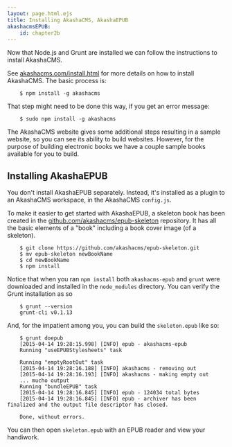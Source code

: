 ```yaml
---
layout: page.html.ejs
title: Installing AkashaCMS, AkashaEPUB
akashacmsEPUB:
    id: chapter2b
---
```



Now that Node.js and Grunt are installed we can follow the instructions to install AkashaCMS.  

See [akashacms.com/install.html](http://akashacms.com/install.html) for more details on how to install AkashaCMS.  The basic process is:

```
    $ npm install -g akashacms
```

That step might need to be done this way, if you get an error message:

```
    $ sudo npm install -g akashacms
```

The AkashaCMS website gives some additional steps resulting in a sample website, so you can see its ability to build websites.  However, for the purpose of building electronic books we have a couple sample books available for you to build.

## Installing AkashaEPUB

You don't install AkashaEPUB separately.  Instead, it's installed as a plugin to an AkashaCMS workspace, in the AkashaCMS `config.js`.

To make it easier to get started with AkashaEPUB, a skeleton book has been created in the [github.com/akashacms/epub-skeleton](https://github.com/akashacms/epub-skeleton) repository.  It has all the basic elements of a "book" including a book cover image (of a skeleton).

```
    $ git clone https://github.com/akashacms/epub-skeleton.git
    $ mv epub-skeleton newBookName
    $ cd newBookName
    $ npm install
```

Notice that when you ran `npm install` both `akashacms-epub` and `grunt` were downloaded and installed in the `node_modules` directory.  You can verify the Grunt installation as so

```
    $ grunt --version
    grunt-cli v0.1.13
```

And, for the impatient among you, you can build the `skeleton.epub` like so:

```
    $ grunt doepub
    [2015-04-14 19:28:15.998] [INFO] epub - akashacms-epub
    Running "useEPUBStylesheets" task
    
    Running "emptyRootOut" task
    [2015-04-14 19:28:16.188] [INFO] akashacms - removing out
    [2015-04-14 19:28:16.193] [INFO] akashacms - making empty out
    ... mucho output
    Running "bundleEPUB" task
    [2015-04-14 19:28:16.845] [INFO] epub - 124034 total bytes
    [2015-04-14 19:28:16.845] [INFO] epub - archiver has been finalized and the output file descriptor has closed.
    
    Done, without errors.
```

You can then open `skeleton.epub` with an EPUB reader and view your handiwork.

